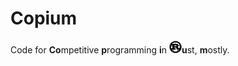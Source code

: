 # Copium

Code for **Co**mpetitive **p**rogramming **i**n <img src="./rust.svg" width="20">**u**st, **m**ostly.
